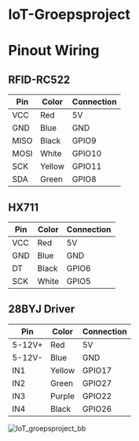 # IoT-Groepsproject

# Pinout Wiring

## RFID-RC522

| Pin  | Color  | Connection |
|------|--------|------------|
| VCC  | Red    | 5V         |
| GND  | Blue   | GND        |
| MISO | Black  | GPIO9      |
| MOSI | White  | GPIO10     |
| SCK  | Yellow | GPIO11     |
| SDA  | Green  | GPIO8      |

## HX711

| Pin  | Color  | Connection |
|------|--------|------------|
| VCC  | Red    | 5V         |
| GND  | Blue   | GND        |
| DT   | Black  | GPIO6      |
| SCK  | White  | GPIO5      |

## 28BYJ Driver

| Pin     | Color  | Connection |
|---------|--------|------------|
| 5-12V+  | Red    | 5V         |
| 5-12V-  | Blue   | GND        |
| IN1     | Yellow | GPIO17     |
| IN2     | Green  | GPIO27     |
| IN3     | Purple | GPIO22     |
| IN4     | Black  | GPIO26     |

![IoT_groepsproject_bb](https://github.com/r0901651/IoT-Groepsproject/assets/95848828/3788f68d-d4c6-4496-8499-084b357a9a47)
